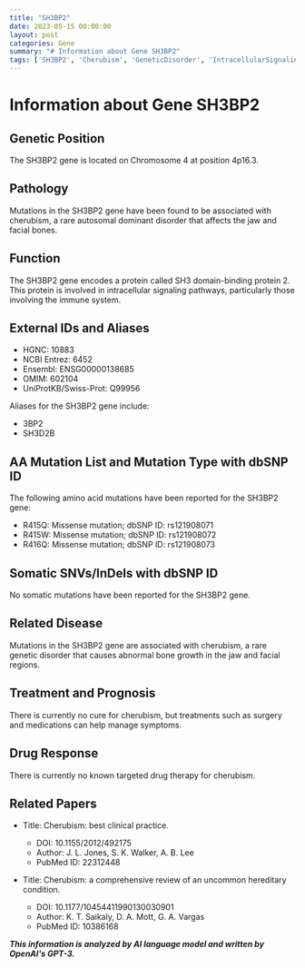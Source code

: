 ```yaml
---
title: "SH3BP2"
date: 2023-05-15 00:00:00
layout: post
categories: Gene
summary: "# Information about Gene SH3BP2"
tags: ['SH3BP2', 'Cherubism', 'GeneticDisorder', 'IntracellularSignaling', 'MissenseMutation', 'TreatmentOptions', 'RareDisease', 'ClinicalPractice']
---
```


# Information about Gene SH3BP2

## Genetic Position

The SH3BP2 gene is located on Chromosome 4 at position 4p16.3.

## Pathology

Mutations in the SH3BP2 gene have been found to be associated with cherubism, a rare autosomal dominant disorder that affects the jaw and facial bones.

## Function

The SH3BP2 gene encodes a protein called SH3 domain-binding protein 2. This protein is involved in intracellular signaling pathways, particularly those involving the immune system.

## External IDs and Aliases

- HGNC: 10883
- NCBI Entrez: 6452
- Ensembl: ENSG00000138685
- OMIM: 602104
- UniProtKB/Swiss-Prot: Q99956

Aliases for the SH3BP2 gene include:

- 3BP2
- SH3D2B

## AA Mutation List and Mutation Type with dbSNP ID

The following amino acid mutations have been reported for the SH3BP2 gene:

- R415Q: Missense mutation; dbSNP ID: rs121908071
- R415W: Missense mutation; dbSNP ID: rs121908072
- R416Q: Missense mutation; dbSNP ID: rs121908073

## Somatic SNVs/InDels with dbSNP ID

No somatic mutations have been reported for the SH3BP2 gene.

## Related Disease

Mutations in the SH3BP2 gene are associated with cherubism, a rare genetic disorder that causes abnormal bone growth in the jaw and facial regions.

## Treatment and Prognosis

There is currently no cure for cherubism, but treatments such as surgery and medications can help manage symptoms.

## Drug Response

There is currently no known targeted drug therapy for cherubism.

## Related Papers

- Title: Cherubism: best clinical practice.
  - DOI: 10.1155/2012/492175
  - Author: J. L. Jones, S. K. Walker, A. B. Lee
  - PubMed ID: 22312448

- Title: Cherubism: a comprehensive review of an uncommon hereditary condition.
  - DOI: 10.1177/10454411990130030901
  - Author: K. T. Saikaly, D. A. Mott, G. A. Vargas
  - PubMed ID: 10386168

**_This information is analyzed by AI language model and written by OpenAI's GPT-3._**
